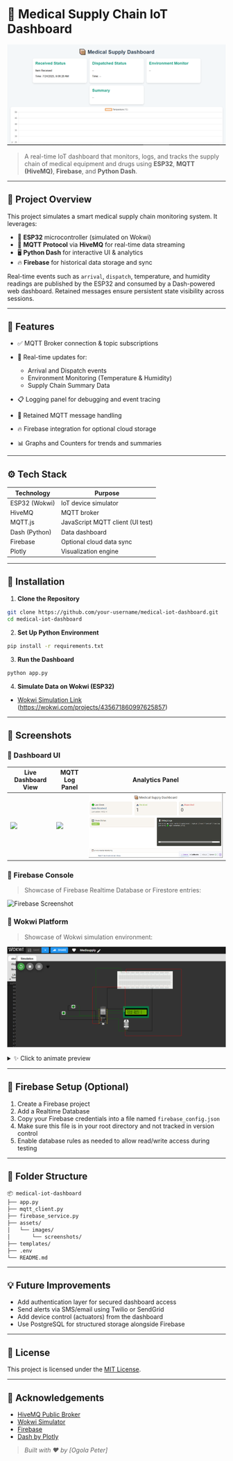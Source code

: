 # 🏥 Medical Supply Chain IoT Dashboard

![Project Banner](https://github.com/Ogola720/medisupply/blob/0193253d21ec531a9cc811023aa1782343cba99c/assets/images/Screenshot%20(4907).png)

> A real-time IoT dashboard that monitors, logs, and tracks the supply chain of medical equipment and drugs using **ESP32**, **MQTT (HiveMQ)**, **Firebase**, and **Python Dash**.

---

## 🚀 Project Overview

This project simulates a smart medical supply chain monitoring system. It leverages:

* 📡 **ESP32** microcontroller (simulated on Wokwi)
* 🔗 **MQTT Protocol** via **HiveMQ** for real-time data streaming
* 🖥️ **Python Dash** for interactive UI & analytics
* 🔥 **Firebase** for historical data storage and sync

Real-time events such as `arrival`, `dispatch`, temperature, and humidity readings are published by the ESP32 and consumed by a Dash-powered web dashboard. Retained messages ensure persistent state visibility across sessions.

---

## 🧱 Features

* ✅ MQTT Broker connection & topic subscriptions
* 📨 Real-time updates for:

  * Arrival and Dispatch events
  * Environment Monitoring (Temperature & Humidity)
  * Supply Chain Summary Data
* 📋 Logging panel for debugging and event tracing
* 🔄 Retained MQTT message handling
* 🔥 Firebase integration for optional cloud storage
* 📊 Graphs and Counters for trends and summaries

---

## ⚙️ Tech Stack

| Technology    | Purpose                          |
| ------------- | -------------------------------- |
| ESP32 (Wokwi) | IoT device simulator             |
| HiveMQ        | MQTT broker                      |
| MQTT.js       | JavaScript MQTT client (UI test) |
| Dash (Python) | Data dashboard                   |
| Firebase      | Optional cloud data sync         |
| Plotly        | Visualization engine             |

---

## 🔧 Installation

1. **Clone the Repository**

```bash
git clone https://github.com/your-username/medical-iot-dashboard.git
cd medical-iot-dashboard
```

2. **Set Up Python Environment**

```bash
pip install -r requirements.txt
```

3. **Run the Dashboard**

```bash
python app.py
```

4. **Simulate Data on Wokwi (ESP32)**

* [Wokwi Simulation Link](#) (https://wokwi.com/projects/435671860997625857)

---

## 📸 Screenshots

### 🔹 Dashboard UI

| Live Dashboard View                               | MQTT Log Panel                                | Analytics Panel                                      |
| ------------------------------------------------- | --------------------------------------------- | ---------------------------------------------------- |
| ![](./assets/images/screenshots/dashboard-ui.png) | ![](./assets/images/screenshots/mqtt-log.png) | ![](https://github.com/Ogola720/medisupply/blob/1HwmBLTVwj7rGt4Z3HBLnME6gqQFERWExR/assets/images/Screenshot%20(4914).png) |

### 🔹 Firebase Console

> Showcase of Firebase Realtime Database or Firestore entries:

![Firebase Screenshot](./assets/images/screenshots/firebase-console.png)

### 🔹 Wokwi Platform

> Showcase of Wokwi simulation environment:

![Wokwi Screenshot](https://github.com/Ogola720/medisupply/blob/ded26c3217b24d8bec6d600f98646b7e480a8458/assets/images/Screenshot%20(4925)%20-%20Copy.png)

<details>
<summary>✨ Click to animate preview</summary>

![Animated View](./assets/images/screenshots/dashboard-animated.gif)

</details>

---

## 🔐 Firebase Setup (Optional)

1. Create a Firebase project
2. Add a Realtime Database
3. Copy your Firebase credentials into a file named `firebase_config.json`
4. Make sure this file is in your root directory and not tracked in version control
5. Enable database rules as needed to allow read/write access during testing

---

## 📂 Folder Structure

```
📦 medical-iot-dashboard
├── app.py
├── mqtt_client.py
├── firebase_service.py
├── assets/
│   └── images/
│       └── screenshots/
├── templates/
├── .env
└── README.md
```

---

## 💡 Future Improvements

* Add authentication layer for secured dashboard access
* Send alerts via SMS/email using Twilio or SendGrid
* Add device control (actuators) from the dashboard
* Use PostgreSQL for structured storage alongside Firebase

---

## 📄 License

This project is licensed under the [MIT License](LICENSE).

---

## 🤝 Acknowledgements

* [HiveMQ Public Broker](https://www.hivemq.com/public-mqtt-broker/)
* [Wokwi Simulator](https://wokwi.com/)
* [Firebase](https://firebase.google.com/)
* [Dash by Plotly](https://dash.plotly.com/)

> *Built with ❤️ by \[Ogola Peter]*
